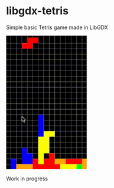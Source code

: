 # libgdx-tetris

Simple basic Tetris game made in LibGDX

<img src="https://raw.githubusercontent.com/fedejordan/libgdx-tetris/master/libgdx-tetris-video.gif"/>

Work in progress
